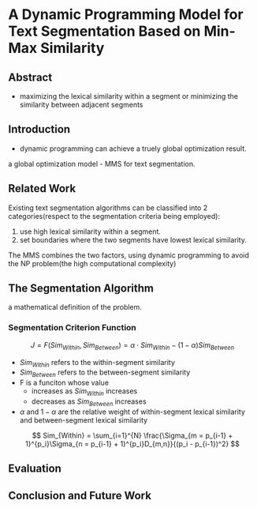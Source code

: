 # A Dynamic Programming Model for Text Segmentation Based on Min-Max Similarity

## Abstract

- maximizing the lexical similarity within a segment or minimizing the similarity between adjacent segments

## Introduction

- dynamic programming can achieve a truely global optimization result.

a global optimization model - MMS for text segmentation.

## Related Work

Existing text segmentation algorithms can be classified into 2 categories(respect to the segmentation criteria being employed):

1. use high lexical similarity within a segment.
2. set boundaries where the two segments have lowest lexical similarity.

The MMS combines the two factors, using dynamic programming to avoid the NP problem(the high computational complexity)

## The Segmentation Algorithm

a mathematical definition of the problem.

### Segmentation Criterion Function

$$
J = F(Sim_{Within}, Sim_{Between}) = \alpha \cdot Sim_{Within} - (1 - \alpha) Sim_{Between}
$$

- $Sim_{Within}$ refers to the within-segment similarity
- $Sim_{Between}$ refers to the between-segment similarity
- F is a funciton whose value
  - increases as $Sim_{Within}$ increases
  - decreases as $Sim_{Between}$ increases
- $\alpha$ and $1 - \alpha$ are the relative weight of within-segment lexical similarity and between-segment lexical similarity

$$
Sim_{Within} = \sum_{i=1}^{N} \frac{\Sigma_{m = p_{i-1} + 1}^{p_i}\Sigma_{n = p_{i-1} + 1}^{p_i}D_{m,n}}{(p_i - p_{i-1})^2}
$$

## Evaluation

## Conclusion and Future Work
